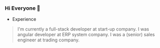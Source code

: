 ### Hi Everyone 👋
- Experience
> I'm currently a full-stack developer at start-up company.
> I was angular developer at ERP system company.
> I was a (senior) sales engineer at trading company.

<!--
**Jarimnark/Jarimnark** is a ✨ _special_ ✨ repository because its `README.md` (this file) appears on your GitHub profile.

Here are some ideas to get you started:

- 🔭 I’m currently working on ...
- 🌱 I’m currently learning ...
- 👯 I’m looking to collaborate on ...
- 🤔 I’m looking for help with ...
- 💬 Ask me about ...
- 📫 How to reach me: ...
- 😄 Pronouns: ...
- ⚡ Fun fact: ...
-->
